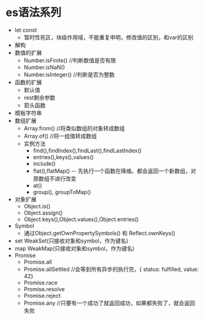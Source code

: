 # es语法系列
  - let const
    - 暂时性死区，块级作用域，不能重复申明，修改值的区别，和var的区别
  - 解构
  - 数值的扩展
    - Number.isFinite()  //判断数值是否有限
    - Number.isNaN()
    - Number.isInteger() //判断是否为整数
  - 函数的扩展
    - 默认值
    - rest剩余参数
    - 箭头函数
  - 模板字符串
  - 数组扩展
    - Array.from() //将类似数组的对象转成数组
    - Array.of() //将一组值转成数组
    - 实例方法
        - find(),findIndex(),findLast(),findLastIndex()
        - entries(),keys(),values()
        - include()
        - flat(),flatMap() -- 先执行一个函数在降维。都会返回一个新数组，对原数组不进行改变
        - at()
        - group(), groupToMap()
  - 对象扩展
    - Object.is()
    - Object.assign()
    - Object.keys(),Object.values(),Object.entries()
  - Symbol
    - 通过Object.getOwnPropertySymbols() 和 Reflect.ownKeys()
  - set WeakSet(只接收对象和symbol，作为键名)
  - map WeakMap(只接收对象和symbol，作为键名)
  - Promise
    - Promise.all
    - Promise.allSettled //会等到所有异步的执行完，{ status: fulfilled, value: 42} 
    - Promise.race
    - Promise.resolve
    - Promise.reject
    - Promise.any //只要有一个成功了就返回成功，如果都失败了，就会返回失败